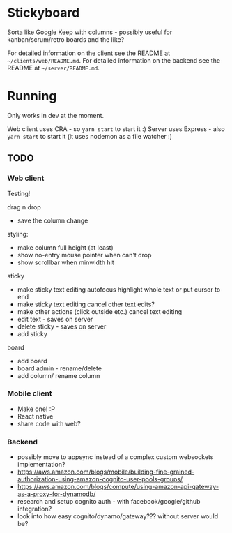 # Stickyboard

Sorta like Google Keep with columns - possibly useful for kanban/scrum/retro boards and the like?

For detailed information on the client see the README at `~/clients/web/README.md`.
For detailed information on the backend see the README at `~/server/README.md`.

# Running

Only works in dev at the moment.

Web client uses CRA - so `yarn start` to start it :)
Server uses Express - also `yarn start` to start it (it uses nodemon as a file watcher :)


## TODO

### Web client

Testing!

drag n drop

 * save the column change

styling:

 * make column full height (at least)
 * show no-entry mouse pointer when can't drop
 * show scrollbar when minwidth hit

sticky

 * make sticky text editing autofocus highlight whole text or put cursor to end
 * make sticky text editing cancel other text edits?
 * make other actions (click outside etc.) cancel text editing
 * edit text - saves on server
 * delete sticky - saves on server
 * add sticky

board

 * add board
 * board admin - rename/delete
 * add column/ rename column

### Mobile client

 * Make one! :P
 * React native
 * share code with web?

### Backend

 * possibly move to appsync instead of a complex custom websockets implementation?
 * https://aws.amazon.com/blogs/mobile/building-fine-grained-authorization-using-amazon-cognito-user-pools-groups/
 * https://aws.amazon.com/blogs/compute/using-amazon-api-gateway-as-a-proxy-for-dynamodb/
 * research and setup cognito auth - with facebook/google/github integration?
 * look into how easy cognito/dynamo/gateway??? without server would be?
